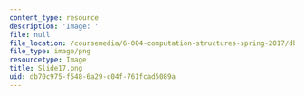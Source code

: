 ```yaml
---
content_type: resource
description: 'Image: '
file: null
file_location: /coursemedia/6-004-computation-structures-spring-2017/db70c975f5486a29c04f761fcad5089a_Slide17.png
file_type: image/png
resourcetype: Image
title: Slide17.png
uid: db70c975-f548-6a29-c04f-761fcad5089a
---
```

